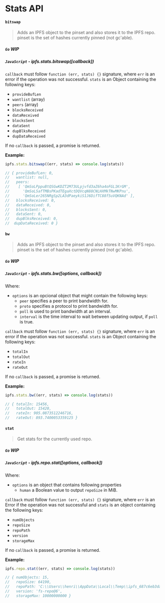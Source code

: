 Stats API
=======

#### `bitswap`

> Adds an IPFS object to the pinset and also stores it to the IPFS repo. pinset is the set of hashes currently pinned (not gc'able).

##### `Go` **WIP**

##### `JavaScript` - ipfs.stats.bitswap([callback])

`callback` must follow `function (err, stats) {}` signature, where `err` is an error if the operation was not successful. `stats` is an Object containing the following keys:

- `provideBufLen`
- `wantlist` (array)
- `peers` (array)
- `blocksReceived`
- `dataReceived`
- `blocksSent`
- `dataSent`
- `dupBlksReceived`
- `dupDataReceived`

If no `callback` is passed, a promise is returned.

**Example:**

```JavaScript
ipfs.stats.bitswap((err, stats) => console.log(stats))

// { provideBufLen: 0,
//   wantlist: null,
//   peers:
//    [ 'QmSoLPppuBtQSGwKDZT2M73ULpjvfd3aZ6ha4oFGL1KrGM',
//      'QmSoLSafTMBsPKadTEgaXctDQVcqN88CNLHXMkTNwMKPnu',
//      'QmSoLer265NRgSp2LA3dPaeykiS1J6DifTC88f5uVQKNAd' ],
//   blocksReceived: 0,
//   dataReceived: 0,
//   blocksSent: 0,
//   dataSent: 0,
//   dupBlksReceived: 0,
//  dupDataReceived: 0 }
```

#### `bw`

> Adds an IPFS object to the pinset and also stores it to the IPFS repo. pinset is the set of hashes currently pinned (not gc'able).

##### `Go` **WIP**

##### `JavaScript` - ipfs.stats.bw([options, callback])

Where:

- `options` is an opcional object that might contain the following keys:
  - `peer` specifies a peer to print bandwidth for.
  - `proto` specifies a protocol to print bandwidth for.
  - `poll` is used to print bandwidth at an interval.
  - `interval` is the time interval to wait between updating output, if `poll` is true.

`callback` must follow `function (err, stats) {}` signature, where `err` is an error if the operation was not successful. `stats` is an Object containing the following keys:

- `totalIn`
- `totalOut`
- `rateIn`
- `rateOut`

If no `callback` is passed, a promise is returned.

**Example:**

```JavaScript
ipfs.stats.bw((err, stats) => console.log(stats))

// { totalIn: 15456,
//   totalOut: 15420,
//   rateIn: 905.0873512246716,
//   rateOut: 893.7400053359125 }
```

#### `stat`

> Get stats for the currently used repo.

##### `Go` **WIP**

##### `JavaScript` - ipfs.repo.stat([options, callback])

Where:

- `options` is an object that contains following properties
  - `human` a Boolean value to output `repoSize` in MiB.

`callback` must follow `function (err, stats) {}` signature, where `err` is an Error if the operation was not successful and `stats` is an object containing the following keys:

- `numObjects`
- `repoSize`
- `repoPath`
- `version`
- `storageMax`

If no `callback` is passed, a promise is returned.

**Example:**

```JavaScript
ipfs.repo.stat((err, stats) => console.log(stats))

// { numObjects: 15,
//   repoSize: 64190,
//   repoPath: 'C:\\Users\\henri\\AppData\\Local\\Temp\\ipfs_687c6eb3da07d3b16fe3c63ce17560e9',
//   version: 'fs-repo@6',
//   storageMax: 10000000000 }
```
